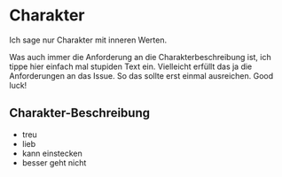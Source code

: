 # Charakter
Ich sage nur Charakter mit inneren Werten.

Was auch immer die Anforderung an die Charakterbeschreibung ist, ich tippe hier einfach mal stupiden Text ein. Vielleicht erfüllt das ja die Anforderungen an das Issue.
So das sollte erst einmal ausreichen. Good luck!

## Charakter-Beschreibung

* treu
* lieb
* kann einstecken
* besser geht nicht
